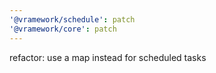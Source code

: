 ```yaml
---
'@vramework/schedule': patch
'@vramework/core': patch
---
```


refactor: use a map instead for scheduled tasks
